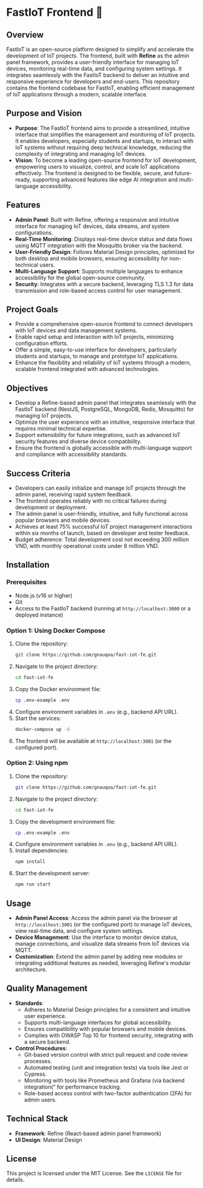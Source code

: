 # FastIoT Frontend 🚀

## Overview

FastIoT is an open-source platform designed to simplify and accelerate the development of IoT projects. The frontend, built with **Refine** as the admin panel framework, provides a user-friendly interface for managing IoT devices, monitoring real-time data, and configuring system settings. It integrates seamlessly with the FastIoT backend to deliver an intuitive and responsive experience for developers and end-users. This repository contains the frontend codebase for FastIoT, enabling efficient management of IoT applications through a modern, scalable interface.

## Purpose and Vision

- **Purpose**: The FastIoT frontend aims to provide a streamlined, intuitive interface that simplifies the management and monitoring of IoT projects. It enables developers, especially students and startups, to interact with IoT systems without requiring deep technical knowledge, reducing the complexity of integrating and managing IoT devices.
- **Vision**: To become a leading open-source frontend for IoT development, empowering users to visualize, control, and scale IoT applications effectively. The frontend is designed to be flexible, secure, and future-ready, supporting advanced features like edge AI integration and multi-language accessibility.

## Features

- **Admin Panel**: Built with Refine, offering a responsive and intuitive interface for managing IoT devices, data streams, and system configurations.
- **Real-Time Monitoring**: Displays real-time device status and data flows using MQTT integration with the Mosquitto broker via the backend.
- **User-Friendly Design**: Follows Material Design principles, optimized for both desktop and mobile browsers, ensuring accessibility for non-technical users.
- **Multi-Language Support**: Supports multiple languages to enhance accessibility for the global open-source community.
- **Security**: Integrates with a secure backend, leveraging TLS 1.3 for data transmission and role-based access control for user management.

## Project Goals

- Provide a comprehensive open-source frontend to connect developers with IoT devices and data management systems.
- Enable rapid setup and interaction with IoT projects, minimizing configuration efforts.
- Offer a simple, easy-to-use interface for developers, particularly students and startups, to manage and prototype IoT applications.
- Enhance the flexibility and reliability of IoT systems through a modern, scalable frontend integrated with advanced technologies.

## Objectives

- Develop a Refine-based admin panel that integrates seamlessly with the FastIoT backend (NestJS, PostgreSQL, MongoDB, Redis, Mosquitto) for managing IoT projects.
- Optimize the user experience with an intuitive, responsive interface that requires minimal technical expertise.
- Support extensibility for future integrations, such as advanced IoT security features and diverse device compatibility.
- Ensure the frontend is globally accessible with multi-language support and compliance with accessibility standards.

## Success Criteria

- Developers can easily initialize and manage IoT projects through the admin panel, receiving rapid system feedback.
- The frontend operates reliably with no critical failures during development or deployment.
- The admin panel is user-friendly, intuitive, and fully functional across popular browsers and mobile devices.
- Achieves at least 75% successful IoT project management interactions within six months of launch, based on developer and tester feedback.
- Budget adherence: Total development cost not exceeding 300 million VND, with monthly operational costs under 8 million VND.

## Installation

### Prerequisites

- Node.js (v16 or higher)
- Git
- Access to the FastIoT backend (running at `http://localhost:3000` or a deployed instance)

### Option 1: Using Docker Compose

1. Clone the repository:
   ```bash
   git clone https://github.com/gnauqoa/fast-iot-fe.git
   ```
2. Navigate to the project directory:
   ```bash
   cd fast-iot-fe
   ```
3. Copy the Docker environment file:
   ```bash
   cp .env-example .env
   ```
4. Configure environment variables in `.env` (e.g., backend API URL).
5. Start the services:
   ```bash
   docker-compose up -d
   ```
6. The frontend will be available at `http://localhost:3001` (or the configured port).

### Option 2: Using npm

1. Clone the repository:
   ```bash
   git clone https://github.com/gnauqoa/fast-iot-fe.git
   ```
2. Navigate to the project directory:
   ```bash
   cd fast-iot-fe
   ```
3. Copy the development environment file:
   ```bash
   cp .env-example .env
   ```
4. Configure environment variables in `.env` (e.g., backend API URL).
5. Install dependencies:
   ```bash
   npm install
   ```
6. Start the development server:
   ```bash
   npm run start
   ```

## Usage

- **Admin Panel Access**: Access the admin panel via the browser at `http://localhost:3001` (or the configured port) to manage IoT devices, view real-time data, and configure system settings.
- **Device Management**: Use the interface to monitor device status, manage connections, and visualize data streams from IoT devices via MQTT.
- **Customization**: Extend the admin panel by adding new modules or integrating additional features as needed, leveraging Refine's modular architecture.

## Quality Management

- **Standards**:
  - Adheres to Material Design principles for a consistent and intuitive user experience.
  - Supports multi-language interfaces for global accessibility.
  - Ensures compatibility with popular browsers and mobile devices.
  - Complies with OWASP Top 10 for frontend security, integrating with a secure backend.
- **Control Procedures**:
  - Git-based version control with strict pull request and code review processes.
  - Automated testing (unit and integration tests) via tools like Jest or Cypress.
  - Monitoring with tools like Prometheus and Grafana (via backend integration(“ for performance tracking.
  - Role-based access control with two-factor authentication (2FA) for admin users.

## Technical Stack

- **Framework**: Refine (React-based admin panel framework)
- **UI Design**: Material Design

## License

This project is licensed under the MIT License. See the `LICENSE` file for details.
